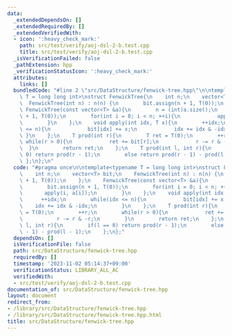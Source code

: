 ```yaml
---
data:
  _extendedDependsOn: []
  _extendedRequiredBy: []
  _extendedVerifiedWith:
  - icon: ':heavy_check_mark:'
    path: src/test/verify/aoj-dsl-2-b.test.cpp
    title: src/test/verify/aoj-dsl-2-b.test.cpp
  _isVerificationFailed: false
  _pathExtension: hpp
  _verificationStatusIcon: ':heavy_check_mark:'
  attributes:
    links: []
  bundledCode: "#line 2 \"src/DataStructure/fenwick-tree.hpp\"\n\ntemplate<typename\
    \ T = long long int>\nstruct FenwickTree{\n    int n;\n    vector<T> bit;\n  \
    \  FenwickTree(int n) : n(n) {\n        bit.assign(n + 1, T(0));\n    };\n   \
    \ FenwickTree(const vector<T> &a){\n        n = (int)a.size();\n        bit.assign(n\
    \ + 1, T(0));\n        for(int i = 0; i < n; ++i){\n            apply(i, a[i]);\n\
    \        }\n    };\n    void apply(int idx, T x){\n        ++idx;\n        while(idx\
    \ <= n){\n            bit[idx] += x;\n            idx += idx & -idx;\n       \
    \ }\n    };\n    T prod(int r){\n        T ret = T(0);\n        ++r;\n       \
    \ while(r > 0){\n            ret += bit[r];\n            r -= r & -r;\n      \
    \  }\n        return ret;\n    };\n    T prod(int l, int r){\n        if(l ==\
    \ 0) return prod(r - 1);\n        else return prod(r - 1) - prod(l - 1);\n   \
    \ };\n};\n"
  code: "#pragma once\n\ntemplate<typename T = long long int>\nstruct FenwickTree{\n\
    \    int n;\n    vector<T> bit;\n    FenwickTree(int n) : n(n) {\n        bit.assign(n\
    \ + 1, T(0));\n    };\n    FenwickTree(const vector<T> &a){\n        n = (int)a.size();\n\
    \        bit.assign(n + 1, T(0));\n        for(int i = 0; i < n; ++i){\n     \
    \       apply(i, a[i]);\n        }\n    };\n    void apply(int idx, T x){\n  \
    \      ++idx;\n        while(idx <= n){\n            bit[idx] += x;\n        \
    \    idx += idx & -idx;\n        }\n    };\n    T prod(int r){\n        T ret\
    \ = T(0);\n        ++r;\n        while(r > 0){\n            ret += bit[r];\n \
    \           r -= r & -r;\n        }\n        return ret;\n    };\n    T prod(int\
    \ l, int r){\n        if(l == 0) return prod(r - 1);\n        else return prod(r\
    \ - 1) - prod(l - 1);\n    };\n};"
  dependsOn: []
  isVerificationFile: false
  path: src/DataStructure/fenwick-tree.hpp
  requiredBy: []
  timestamp: '2023-11-02 05:14:37+09:00'
  verificationStatus: LIBRARY_ALL_AC
  verifiedWith:
  - src/test/verify/aoj-dsl-2-b.test.cpp
documentation_of: src/DataStructure/fenwick-tree.hpp
layout: document
redirect_from:
- /library/src/DataStructure/fenwick-tree.hpp
- /library/src/DataStructure/fenwick-tree.hpp.html
title: src/DataStructure/fenwick-tree.hpp
---
```

